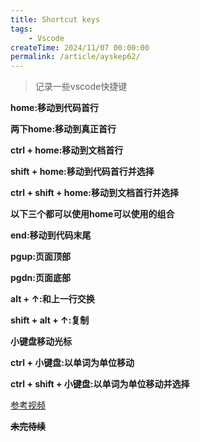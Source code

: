 ```yaml
---
title: Shortcut keys
tags:
    - Vscode
createTime: 2024/11/07 00:00:00
permalink: /article/ayskep62/
---
```


>记录一些vscode快捷键

**home:移动到代码首行**

**两下home:移动到真正首行**

**ctrl + home:移动到文档首行**

**shift + home:移动到代码首行并选择**

**ctrl + shift + home:移动到文档首行并选择**

**以下三个都可以使用home可以使用的组合**

**end:移动到代码末尾**

**pgup:页面顶部**

**pgdn:页面底部**

**alt + ↑:和上一行交换**

**shift + alt + ↑:复制**

**小键盘移动光标**

**ctrl + 小键盘:以单词为单位移动**

**ctrl + shift + 小键盘:以单词为单位移动并选择**

[参考视频](https://www.bilibili.com/video/BV11S4y1h7he/?spm_id_from=333.337.search-card.all.click&vd_source=a12b120a91b36ce38ce8755fef7348d7)

~~**未完待续**~~
